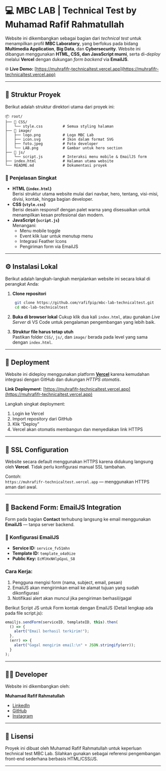 # 💻 MBC LAB | Technical Test by Muhamad Rafif Rahmatullah

Website ini dikembangkan sebagai bagian dari _technical test_ untuk menampilkan profil **MBC Laboratory**, yang berfokus pada bidang **Multimedia Application**, **Big Data**, dan **Cybersecurity**. Website ini dibangun menggunakan **HTML, CSS, dan JavaScript murni**, serta di-_deploy_ melalui **Vercel** dengan dukungan _form backend_ via **EmailJS**.

🌐 **Live Demo:** [https://muhrafifr-technicaltest.vercel.app](https://muhrafifr-technicaltest.vercel.app)

---

## 📁 Struktur Proyek

Berikut adalah struktur direktori utama dari proyek ini:

```
📦 root/
├── 📁 CSS/
│   └── style.css         # Semua styling halaman
├── 📁 image/
│   ├── logo.png          # Logo MBC Lab
│   ├── icon.svg          # Ikon dalam format SVG
│   ├── foto.jpeg         # Foto developer
│   └── LAB.png           # Gambar untuk hero section
├── 📁 js/
│   └── script.js         # Interaksi menu mobile & EmailJS form
├── index.html            # Halaman utama website
└── README.md             # Dokumentasi proyek
```

### 📌 Penjelasan Singkat

- **HTML (`index.html`)**  
  Berisi struktur utama website mulai dari navbar, hero, tentang, visi-misi, divisi, kontak, hingga bagian developer.
- **CSS (`style.css`)**  
  Berisi desain responsif dengan palet warna yang disesuaikan untuk menampilkan kesan profesional dan modern.
- **JavaScript (`script.js`)**  
  Menangani:
  - Menu mobile toggle
  - Event klik luar untuk menutup menu
  - Integrasi Feather Icons
  - Pengiriman form via EmailJS

---

## ⚙️ Instalasi Lokal

Berikut adalah langkah-langkah menjalankan website ini secara lokal di perangkat Anda:

1. **Clone repositori**

   ```bash
    git clone https://github.com/rafifpip/mbc-lab-technicaltest.git
    cd mbc-lab-technicaltest
   ```

2. **Buka di browser lokal**
   Cukup klik dua kali `index.html`, atau gunakan _Live Server_ di VS Code untuk pengalaman pengembangan yang lebih baik.

3. **Struktur file harus tetap utuh**  
   Pastikan folder `CSS/`, `js/`, dan `image/` berada pada level yang sama dengan `index.html`.

---

## 🚀 Deployment

Website ini dideploy menggunakan platform **[Vercel](https://vercel.com)** karena kemudahan integrasi dengan GitHub dan dukungan _HTTPS otomatis_.

**Link Deployment**: [https://muhrafifr-technicaltest.vercel.app](https://muhrafifr-technicaltest.vercel.app)

Langkah singkat deployment:

1. Login ke Vercel
2. Import repository dari GitHub
3. Klik “Deploy”
4. Vercel akan otomatis membangun dan menyediakan link HTTPS

---

## 🔐 SSL Configuration

Website secara default menggunakan HTTPS karena didukung langsung oleh **Vercel**. Tidak perlu konfigurasi manual SSL tambahan.

Contoh:  
`https://muhrafifr-technicaltest.vercel.app` — menggunakan HTTPS aman dari awal.

---

## 📮 Backend Form: EmailJS Integration

Form pada bagian **Contact** terhubung langsung ke email menggunakan **EmailJS** — tanpa server backend.

### 🔧 Konfigurasi EmailJS

- **Service ID:** `service_fv51mhn`
- **Template ID:** `template_o4a9ize`
- **Public Key:** `EcMlHxNHlpGpxL_S8`

### Cara Kerja:

1. Pengguna mengisi form (nama, subject, email, pesan)
2. EmailJS akan mengirimkan email ke alamat tujuan yang sudah dikonfigurasi
3. Notifikasi alert akan muncul jika pengiriman berhasil/gagal

Berikut Script JS untuk Form kontak dengan EmailJS (Detail lengkap ada pada file script.js):

```js
emailjs.sendForm(serviceID, templateID, this).then(
  () => {
    alert("Email berhasil terkirim!");
  },
  (err) => {
    alert("Gagal mengirim email:\n" + JSON.stringify(err));
  }
);
```

---

## 🧑‍💻 Developer

Website ini dikembangkan oleh:

**Muhamad Rafif Rahmatullah**

- [LinkedIn](https://www.linkedin.com/in/muhamadrafifrahmatullah/)
- [GitHub](https://github.com/rafifpip)
- [Instagram](https://www.instagram.com/mrafifpip/)

---

## 📜 Lisensi

Proyek ini dibuat oleh Muhamad Rafif Rahmatullah untuk keperluan technical test MBC Lab. Silahkan gunakan sebagai referensi pengembangan front-end sederhana berbasis HTML/CSS/JS.

---
